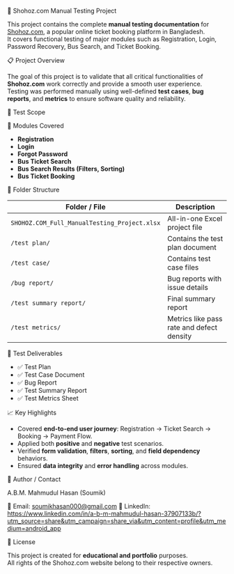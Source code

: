 🚌 Shohoz.com Manual Testing Project

This project contains the complete **manual testing documentation** for [Shohoz.com](https://www.shohoz.com), a popular online ticket booking platform in Bangladesh.  
It covers functional testing of major modules such as Registration, Login, Password Recovery, Bus Search, and Ticket Booking.



 📋 Project Overview

The goal of this project is to validate that all critical functionalities of **Shohoz.com** work correctly and provide a smooth user experience.  
Testing was performed manually using well-defined **test cases**, **bug reports**, and **metrics** to ensure software quality and reliability.



🧠 Test Scope

🔹 Modules Covered
- **Registration**
- **Login**
- **Forgot Password**
- **Bus Ticket Search**
- **Bus Search Results (Filters, Sorting)**
- **Bus Ticket Booking**

  

📂 Folder Structure


| Folder / File | Description |
|----------------|-------------|
| `SHOHOZ.COM_Full_ManualTesting_Project.xlsx` | All-in-one Excel project file |
| `/test plan/` | Contains the test plan document |
| `/test case/` | Contains test case files |
| `/bug report/` | Bug reports with issue details |
| `/test summary report/` | Final summary report |
| `/test metrics/` | Metrics like pass rate and defect density |



🧪 Test Deliverables
- ✅ Test Plan  
- ✅ Test Case Document  
- ✅ Bug Report  
- ✅ Test Summary Report  
- ✅ Test Metrics Sheet  



📈 Key Highlights
- Covered **end-to-end user journey**: Registration → Ticket Search → Booking → Payment Flow.
- Applied both **positive** and **negative** test scenarios.
- Verified **form validation**, **filters**, **sorting**, and **field dependency** behaviors.
- Ensured **data integrity** and **error handling** across modules.



👤 Author / Contact

A.B.M. Mahmudul Hasan (Soumik)

📧 Email: soumikhasan000@gmail.com
🔗 LinkedIn: https://www.linkedin.com/in/a-b-m-mahmudul-hasan-37907133b/?utm_source=share&utm_campaign=share_via&utm_content=profile&utm_medium=android_app



📜 License

This project is created for **educational and portfolio** purposes.  
All rights of the Shohoz.com website belong to their respective owners.


